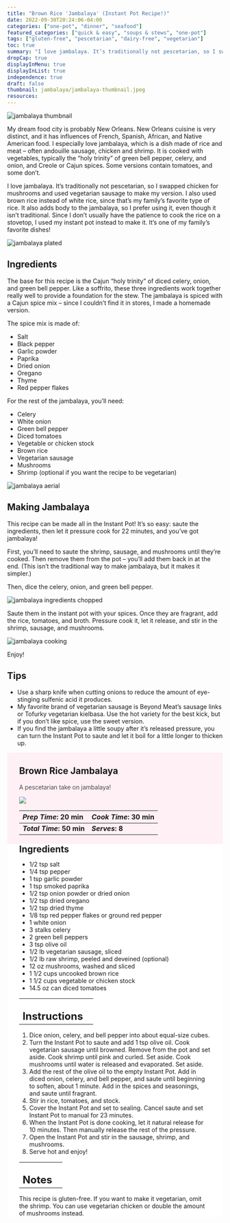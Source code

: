 ```yaml
---
title: "Brown Rice 'Jambalaya' (Instant Pot Recipe!)"
date: 2022-09-30T20:24:06-04:00
categories: ["one-pot", "dinner", "seafood"]
featured_categories: ["quick & easy", "soups & stews", "one-pot"]
tags: ["gluten-free", "pescetarian", "dairy-free", "vegetarian"]
toc: true
summary: "I love jambalaya. It’s traditionally not pescetarian, so I swapped chicken for mushrooms and used vegetarian sausage to make my version. I also used brown rice instead of white rice, since that’s my family’s favorite type of rice. It also adds body to the jambalaya, so I prefer using it, even though it isn’t traditional. Since I don’t usually have the patience to cook the rice on a stovetop, I used my instant pot instead to make it."
dropCap: true
displayInMenu: true
displayInList: true
independence: true
draft: false
thumbnail: jambalaya/jambalaya-thumbnail.jpeg
resources:
---
```


![jambalaya thumbnail](../../jambalaya/jambalaya-thumbnail.jpeg)

My dream food city is probably New Orleans. New Orleans cuisine is very distinct, and it has influences of French, Spanish, African, and Native American food. I especially love jambalaya, which is a dish made of rice and meat – often andouille sausage, chicken and shrimp. It is cooked with vegetables, typically the “holy trinity” of green bell pepper, celery, and onion, and Creole or Cajun spices. Some versions contain tomatoes, and some don’t.

I love jambalaya. It’s traditionally not pescetarian, so I swapped chicken for mushrooms and used vegetarian sausage to make my version. I also used brown rice instead of white rice, since that’s my family’s favorite type of rice. It also adds body to the jambalaya, so I prefer using it, even though it isn’t traditional. Since I don’t usually have the patience to cook the rice on a stovetop, I used my instant pot instead to make it. It’s one of my family’s favorite dishes!

![jambalaya plated](../../jambalaya/jambalaya-plated.jpeg)

## Ingredients

The base for this recipe is the Cajun “holy trinity” of diced celery, onion, and green bell pepper. Like a soffrito, these three ingredients work together really well to provide a foundation for the stew. The jambalaya is spiced with a Cajun spice mix – since I couldn’t find it in stores, I made a homemade version.

The spice mix is made of:

- Salt
- Black pepper
- Garlic powder
- Paprika
- Dried onion
- Oregano
- Thyme
- Red pepper flakes

For the rest of the jambalaya, you’ll need:

- Celery
- White onion
- Green bell pepper
- Diced tomatoes
- Vegetable or chicken stock
- Brown rice
- Vegetarian sausage
- Mushrooms
- Shrimp (optional if you want the recipe to be vegetarian)

![jambalaya aerial](../../jambalaya/jambalaya-aerial.jpeg)

## Making Jambalaya

This recipe can be made all in the Instant Pot! It’s so easy: saute the ingredients, then let it pressure cook for 22 minutes, and you’ve got jambalaya!

First, you’ll need to saute the shrimp, sausage, and mushrooms until they’re cooked. Then remove them from the pot – you’ll add them back in at the end. (This isn’t the traditional way to make jambalaya, but it makes it simpler.)

Then, dice the celery, onion, and green bell pepper.

![jambalaya ingredients chopped](../../jambalaya/jambalaya-ingredients-chopped.jpeg)

Saute them in the instant pot with your spices. Once they are fragrant, add the rice, tomatoes, and broth. Pressure cook it, let it release, and stir in the shrimp, sausage, and mushrooms.

![jambalaya cooking](../../jambalaya/jambalaya-cooking.jpeg)

Enjoy!

## Tips

- Use a sharp knife when cutting onions to reduce the amount of eye-stinging sulfenic acid it produces.
- My favorite brand of vegetarian sausage is Beyond Meat’s sausage links or Tofurky vegetarian kielbasa. Use the hot variety for the best kick, but if you don’t like spice, use the sweet version.
- If you find the jambalaya a little soupy after it’s released pressure, you can turn the Instant Pot to saute and let it boil for a little longer to thicken up.

<div style = "background-color: lavenderblush;"  id = "recipe"> 
<div style = "background-color:lavenderblush; padding-left:2em; margin-top:0; margin-bottom:0;">

<div style="display:grid; align-items:start; justify-content:space-between; padding-right:2em" class="grid-cols-2 gap-2 md:gap-4 lg:gap-8 xl:gap-12"><div class = "mb-8"><h2>Brown Rice Jambalaya</h2><p style = "font-weight: 300;">A pescetarian take on jambalaya!</p></div>  <img src="../../jambalaya/jambalaya-thumbnail.jpeg" class="w-full h-auto mx-auto"> </div>

| _Prep Time_: 20 min  | _Cook Time_: 30 min  |
| :--- | :--- |
| **_Total Time_: 50 min** | **_Serves_: 8**  |

</div>
<div style="background-color: white; padding-left:2em; padding-right:2em; border-width:3px; border-color:lavenderblush; margin-top:0;">
 <div><h2 style = "margin-top:1em; margin-bottom:0;" >Ingredients</h2></div>

- 1/2 tsp salt
- 1/4 tsp pepper
- 1 tsp garlic powder
- 1 tsp smoked paprika
- 1/2 tsp onion powder or dried onion
- 1/2 tsp dried oregano
- 1/2 tsp dried thyme
- 1/8 tsp red pepper flakes or ground red pepper
- 1 white onion
- 3 stalks celery
- 2 green bell peppers
- 3 tsp olive oil
- 1/2 lb vegetarian sausage, sliced
- 1/2 lb raw shrimp, peeled and deveined (optional)
- 12 oz mushrooms, washed and sliced
- 1 1/2 cups uncooked brown rice
- 1 1/2 cups vegetable or chicken stock
- 14.5 oz can diced tomatoes

|   |    |
| :--- | :--- |
| <div><h2 style = "margin-top:1em; margin-bottom:0;" >Instructions</h2></div>|   |

1. Dice onion, celery, and bell pepper into about equal-size cubes.
2. Turn the Instant Pot to saute and add 1 tsp olive oil. Cook vegetarian sausage until browned. Remove from the pot and set aside. Cook shrimp until pink and curled. Set aside. Cook mushrooms until water is released and evaporated. Set aside.
3. Add the rest of the olive oil to the empty Instant Pot. Add in diced onion, celery, and bell pepper, and saute until beginning to soften, about 1 minute. Add in the spices and seasonings, and saute until fragrant.
4. Stir in rice, tomatoes, and stock.
5. Cover the Instant Pot and set to sealing. Cancel saute and set Instant Pot to manual for 23 minutes.
6. When the Instant Pot is done cooking, let it natural release for 10 minutes. Then manually release the rest of the pressure.
7. Open the Instant Pot and stir in the sausage, shrimp, and mushrooms.
8. Serve hot and enjoy!

|   |    |
| :--- | :--- |
| <div><h2 style = "margin-top:1em; margin-bottom:0;" >Notes</h2></div>|   |

This recipe is gluten-free. If you want to make it vegetarian, omit the shrimp. You can use vegetarian chicken or double the amount of mushrooms instead.

</div>
</div>
